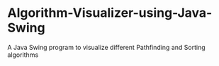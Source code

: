 # Algorithm-Visualizer-using-Java-Swing
A Java Swing program to visualize different Pathfinding and Sorting algorithms
